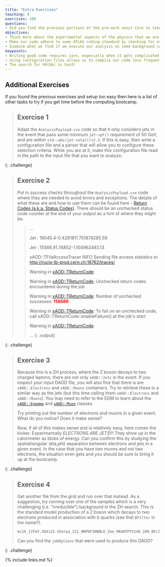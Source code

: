 ```yaml
---
title: "Extra Exercises"
teaching: 0
exercises: 100
questions:
- Did you find the previous portions of the pre-work easy? Care to take it a next step?
objectives:
- Think more about the experimental aspects of the physics that we are investigating. How to the charged leptons come into play?
- Make our code adhere to some ATLAS coding standard by checking for errors.
- Examine what we find if we execute our analysis on some background samples.
keypoints:
- Writing good code requires care, especially when it gets complicated.
- Using configuration files allows us to compile our code less frequently.
- The search for VH(bb) is hard!
---
```


## Additional Exercises

If you found the previous exercises and setup too easy then here is a list of other tasks to try if you get time before the computing bootcamp.

> ## Exercise 1
>
> Adapt the `AnalysisPayload.cxx` code so that it only considers jets in the event that pass some minimum `jet->pt()` requirement
> of 50 GeV, and are within `std::abs(jet->eta())<2.5`.  If this is easy, then write a configuration file and a parser that will
> allow you to configure these selection criteria. While you are at it, make this configuration file read in the path to the
> input file that you want to analyze.
>
{: .challenge}

> ## Exercise 2
>
> Put in success checks throughout the `AnalysisPayload.cxx` code where they are needed to avoid errors and exceptions.
> The details of what these are and how to use them can be found here - [Return Codes (a.k.a. Status Codes)](https://atlassoftwaredocs.web.cern.ch/ABtutorial/basic_status_code/). There should be an unchecked status code counter
> at the end of your output as a hint of where they might be.
>
> > ...
> >
> > Jet : 19045.4-0.4281811.751874285.59
> >
> > Jet : 15588.91.74852-1.104962493.13
> >
> > xAOD::TFileAccessTracer   INFO    Sending file access statistics to http://rucio-lb-prod.cern.ch:18762/traces/
> >
> > Warning in <xAOD::TReturnCode>:
> >
> > Warning in <xAOD::TReturnCode>: Unchecked return codes encountered during the job
> >
> > Warning in <xAOD::TReturnCode>: Number of unchecked successes: **<font color="red">114686</font>**
> >
> > Warning in <xAOD::TReturnCode>: To fail on an unchecked code, call xAOD::TReturnCode::enableFailure() at the job's start
> >
> > Warning in <xAOD::TReturnCode>:
> >
> > ...
> {: .output}
>
{: .challenge}

> ## Exercise 3
>
> Because this is a ZH process, where the Z boson decays to two charged leptons, there are not only `xAOD::Jets` in the event.
> If you inspect your input DAOD file, you will also fine that there is are `xAOD::Electrons` and `xAOD::Muons` containers.  Try
> to retrieve these in a similar way as the jets (but this time calling them `xAOD::Electrons` and `xAOD::Muons`).  You may need to
> refer to the EDM to learn about the [`xAOD::Egamma`](https://gitlab.cern.ch/atlas/athena/tree/21.2/Event/xAOD/xAODEgamma) and
> [`xAOD::Muon`](https://gitlab.cern.ch/atlas/athena/tree/21.2/Event/xAOD/xAODMuon) classes.
>
> Try printing out the number of electrons and muons in a given event.  What do you notice? Does it make sense?
>
> Now, if all of this makes sense and is relatively easy, here comes the kicker.  Experimentally *ELECTRONS ARE JETS*!!!  They
> show up in the calorimeter as blobs of energy.  Can you confirm this by studying the spatial/angular (eta,phi) separation
> between electrons and jets in a given event.  In the case that you have two muons and not two electrons, the situation even gets
> and you should be sure to bring it up at the bootcamp.
>
{: .challenge}

> ## Exercise 4
>
> Get another file from the grid and run over that instead. As a suggestion, try running over one of the samples which is a
> very challenging (i.e. "irreducible") background in the ZH search.  This is the standard model production of a Z boson which
> decays to two electrons produced in association with b quarks (see that `BFilter` in the name?).
> ```
> mc16_13TeV.364122.Sherpa_221_NNPDF30NNLO_Zee_MAXHTPTV140_280_BFilter.deriv.DAOD_EXOT27.e5299_s3126_r9364_p3840
> ```
>
> Can you find the `jobOptions` that were used to produce this DAOD?
>
{: .challenge}

{% include links.md %}

